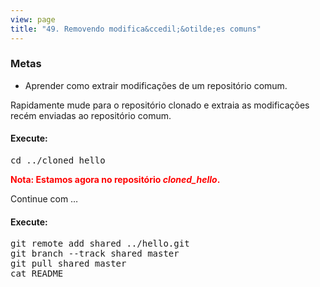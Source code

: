 ```yaml
---
view: page
title: "49. Removendo modifica&ccedil;&otilde;es comuns"
---
```


<h3>Metas</h3>

<ul><li>Aprender como extrair modifica&ccedil;&otilde;es de um reposit&oacute;rio comum.</li></ul>

<p>Rapidamente mude para o reposit&oacute;rio clonado e extraia as modifica&ccedil;&otilde;es rec&eacute;m enviadas ao reposit&oacute;rio comum.</p>

<h4 class="h4-pre">Execute:</h4>

<pre class="instructions">cd ../cloned_hello</pre>

<p style="color:red;"><strong>Nota: Estamos agora no reposit&oacute;rio <em>cloned_hello</em>.</strong></p>

<p>Continue com …</p>

<h4 class="h4-pre">Execute:</h4>

<pre class="instructions">git remote add shared ../hello.git
git branch --track shared master
git pull shared master
cat README</pre>
